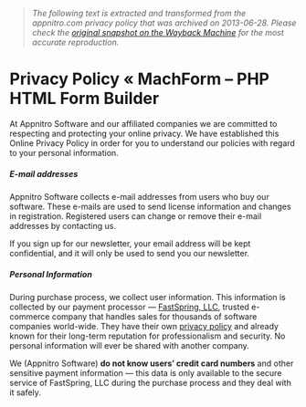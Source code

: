 > *The following text is extracted and transformed from the appnitro.com privacy policy that was archived on 2013-06-28. Please check the [original snapshot on the Wayback Machine](https://web.archive.org/web/20130628023416id_/http%3A//www.appnitro.com/privacy-policy) for the most accurate reproduction.*

# Privacy Policy « MachForm – PHP HTML Form Builder

At Appnitro Software and our affiliated companies we are committed to respecting and protecting your online privacy. We have established this Online Privacy Policy in order for you to understand our policies with regard to your personal information.

##### E-mail addresses

Appnitro Software collects e-mail addresses from users who buy our software. These e-mails are used to send license information and changes in registration. Registered users can change or remove their e-mail addresses by contacting us.

If you sign up for our newsletter, your email address will be kept confidential, and it will only be used to send you our newsletter.

##### Personal Information

During purchase process, we collect user information. This information is collected by our payment processor — [FastSpring, LLC](http://www.fastspring.com/), trusted e-commerce company that handles sales for thousands of software companies world-wide. They have their own [privacy policy](http://www.fastspring.com/privacy.php) and already known for their long-term reputation for professionalism and security. No personal information will ever be shared with another company.

We (Appnitro Software) **do not know users’ credit card numbers** and other sensitive payment information — this data is only available to the secure service of FastSpring, LLC during the purchase process and they deal with it safely.
